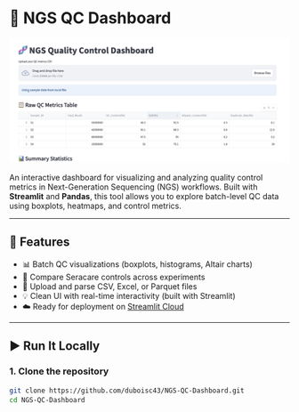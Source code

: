 # 🧬 NGS QC Dashboard
![Screenshot of the Streamlit App](screenshot.png)


An interactive dashboard for visualizing and analyzing quality control metrics in Next-Generation Sequencing (NGS) workflows. Built with **Streamlit** and **Pandas**, this tool allows you to explore batch-level QC data using boxplots, heatmaps, and control metrics.

---

## 🚀 Features

- 📊 Batch QC visualizations (boxplots, histograms, Altair charts)
- 🧪 Compare Seracare controls across experiments
- 📁 Upload and parse CSV, Excel, or Parquet files
- 💡 Clean UI with real-time interactivity (built with Streamlit)
- ☁️ Ready for deployment on [Streamlit Cloud](https://streamlit.io/cloud)

---

## ▶️ Run It Locally

### 1. Clone the repository

```bash
git clone https://github.com/duboisc43/NGS-QC-Dashboard.git
cd NGS-QC-Dashboard


